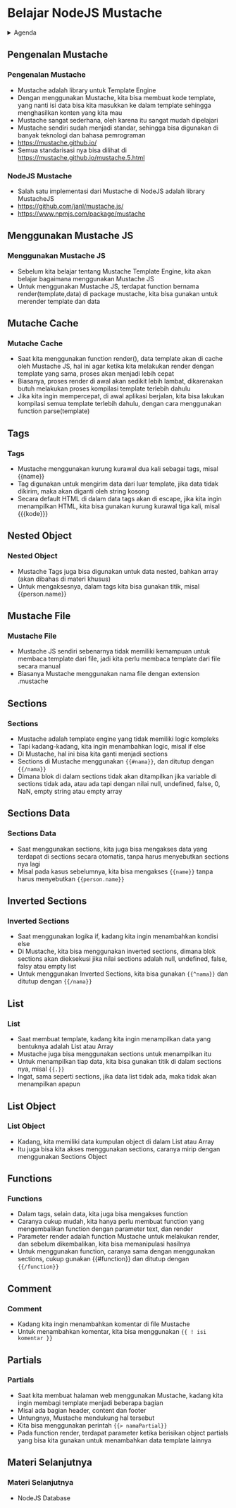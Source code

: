 # Belajar NodeJS Mustache

<details>
    <summary>Agenda</summary>
    <ol>
        <li>Pengenalan Mustache</li>
        <li>Tags</li>
        <li>Sections</li>
        <li>Inverted Sections</li>
        <li>Functions</li>
        <li>Partials</li>
        <li>Dan lain-lain</li>
    </ol>
</details>

## Pengenalan Mustache

### Pengenalan Mustache

- Mustache adalah library untuk Template Engine
- Dengan menggunakan Mustache, kita bisa membuat kode template, yang nanti isi data bisa kita masukkan ke dalam template sehingga menghasilkan konten yang kita mau
- Mustache sangat sederhana, oleh karena itu sangat mudah dipelajari
- Mustache sendiri sudah menjadi standar, sehingga bisa digunakan di banyak teknologi dan bahasa pemrograman
- https://mustache.github.io/
- Semua standarisasi nya bisa dilihat di https://mustache.github.io/mustache.5.html

### NodeJS Mustache

- Salah satu implementasi dari Mustache di NodeJS adalah library MustacheJS
- https://github.com/janl/mustache.js/
- https://www.npmjs.com/package/mustache

## Menggunakan Mustache JS

### Menggunakan Mustache JS

- Sebelum kita belajar tentang Mustache Template Engine, kita akan belajar bagaimana menggunakan Mustache JS
- Untuk menggunakan Mustache JS, terdapat function bernama render(template,data) di package mustache, kita bisa gunakan untuk merender template dan data

## Mutache Cache

### Mutache Cache

- Saat kita menggunakan function render(), data template akan di cache oleh Mustache JS, hal ini agar ketika kita melakukan render dengan template yang sama, proses akan menjadi lebih cepat
- Biasanya, proses render di awal akan sedikit lebih lambat, dikarenakan butuh melakukan proses kompilasi template terlebih dahulu
- Jika kita ingin mempercepat, di awal aplikasi berjalan, kita bisa lakukan kompilasi semua template terlebih dahulu, dengan cara menggunakan function parse(template)

## Tags

### Tags

- Mustache menggunakan kurung kurawal dua kali sebagai tags, misal {{name}}
- Tag digunakan untuk mengirim data dari luar template, jika data tidak dikirim, maka akan diganti oleh string kosong
- Secara default HTML di dalam data tags akan di escape, jika kita ingin menampilkan HTML, kita bisa gunakan kurung kurawal tiga kali, misal {{{kode}}}

## Nested Object

### Nested Object

- Mustache Tags juga bisa digunakan untuk data nested, bahkan array (akan dibahas di materi khusus)
- Untuk mengaksesnya, dalam tags kita bisa gunakan titik, misal {{person.name}}

## Mustache File

### Mustache File

- Mustache JS sendiri sebenarnya tidak memiliki kemampuan untuk membaca template dari file, jadi kita perlu membaca template dari file secara manual
- Biasanya Mustache menggunakan nama file dengan extension .mustache

## Sections

### Sections

- Mustache adalah template engine yang tidak memiliki logic kompleks
- Tapi kadang-kadang, kita ingin menambahkan logic, misal if else
- Di Mustache, hal ini bisa kita ganti menjadi sections
- Sections di Mustache menggunakan ```{{#nama}}```, dan ditutup dengan ```{{/nama}}```
- Dimana blok di dalam sections tidak akan ditampilkan jika variable di sections tidak ada, atau ada tapi dengan nilai null, undefined, false, 0, NaN, empty string atau empty array

## Sections Data

### Sections Data

- Saat menggunakan sections, kita juga bisa mengakses data yang terdapat di sections secara otomatis, tanpa harus menyebutkan sections nya lagi
- Misal pada kasus sebelumnya, kita bisa mengakses ```{{name}}``` tanpa harus menyebutkan ```{{person.name}}```

## Inverted Sections

### Inverted Sections

- Saat menggunakan logika if, kadang kita ingin menambahkan kondisi else
- Di Mustache, kita bisa menggunakan inverted sections, dimana blok sections akan dieksekusi jika nilai sections adalah null, undefined, false, falsy atau empty list
- Untuk menggunakan Inverted Sections, kita bisa gunakan ```{{^nama}}``` dan ditutup dengan ```{{/nama}}```

## List

### List

- Saat membuat template, kadang kita ingin menampilkan data yang bentuknya adalah List atau Array
- Mustache juga bisa menggunakan sections untuk menampilkan itu
- Untuk menampilkan tiap data, kita bisa gunakan titik di dalam sections nya, misal ```{{.}}```
- Ingat, sama seperti sections, jika data list tidak ada, maka tidak akan menampilkan apapun

## List Object

### List Object
- Kadang, kita memiliki data kumpulan object di dalam List atau Array
- Itu juga bisa kita akses menggunakan sections, caranya mirip dengan menggunakan Sections Object

## Functions

### Functions
- Dalam tags, selain data, kita juga bisa mengakses function
- Caranya cukup mudah, kita hanya perlu membuat function yang mengembalikan function dengan parameter text, dan render
- Parameter render adalah function Mustache untuk melakukan render, dan sebelum dikembalikan, kita bisa memanipulasi hasilnya
- Untuk menggunakan function, caranya sama dengan menggunakan sections, cukup gunakan {{#function}} dan ditutup dengan ```{{/function}}```

## Comment

### Comment
- Kadang kita ingin menambahkan komentar di file Mustache
- Untuk menambahkan komentar, kita bisa menggunakan ```{{ ! isi komentar }}```

## Partials

### Partials
- Saat kita membuat halaman web menggunakan Mustache, kadang kita ingin membagi template menjadi beberapa bagian
- Misal ada bagian header, content dan footer
- Untungnya, Mustache mendukung hal tersebut
- Kita bisa menggunakan perintah ```{{> namaPartial}}```
- Pada function render, terdapat parameter ketika berisikan object partials yang bisa kita gunakan untuk menambahkan data template lainnya

## Materi Selanjutnya

### Materi Selanjutnya
- NodeJS Database